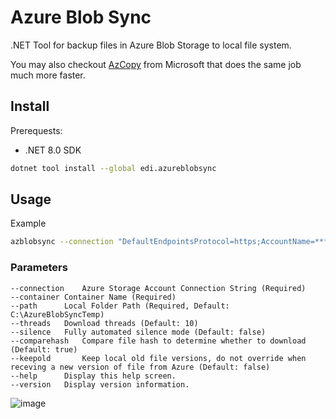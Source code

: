 # Azure Blob Sync

.NET Tool for backup files in Azure Blob Storage to local file system.

You may also checkout [AzCopy](https://learn.microsoft.com/en-us/azure/storage/common/storage-use-azcopy-blobs-synchronize?WT.mc_id=AZ-MVP-5002809) from Microsoft that does the same job much more faster.

## Install

Prerequests: 

- .NET 8.0 SDK 

```bash
dotnet tool install --global edi.azureblobsync
```

## Usage

Example

```bash
azblobsync --connection "DefaultEndpointsProtocol=https;AccountName=*******;AccountKey==*******;EndpointSuffix=core.windows.net" --container "attachments" --path "D:\Backup\attachments"
```

### Parameters

```
--connection	Azure Storage Account Connection String (Required)
--container	Container Name (Required)
--path		Local Folder Path (Required, Default: C:\AzureBlobSyncTemp)
--threads	Download threads (Default: 10)
--silence	Fully automated silence mode (Default: false)
--comparehash   Compare file hash to determine whether to download (Default: true)
--keepold       Keep local old file versions, do not override when receving a new version of file from Azure (Default: false)
--help		Display this help screen.
--version	Display version information.
```

![image](https://raw.githubusercontent.com/EdiWang/Azure-Blob-Backup/master/screenshots/sc2.png)

